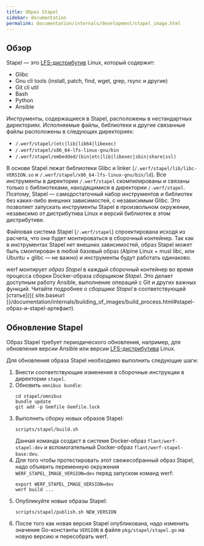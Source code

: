 ```yaml
---
title: Образ Stapel
sidebar: documentation
permalink: documentation/internals/development/stapel_image.html
---
```


## Обзор

Stapel — это [LFS-дистрибутив](http://www.linuxfromscratch.org/lfs/view/stable) Linux, который содержит:

* Glibc
* Gnu cli tools (install, patch, find, wget, grep, rsync и другие)
* Git cli util
* Bash
* Python
* Ansible

Инструменты, содержащиеся в Stapel, расположены в нестандартных директориях.
Исполняемые файлы, библиотеки и другие связанные файлы расположены в следующих директориях:

* `/.werf/stapel/(etc|lib|lib64|libexec)`
* `/.werf/stapel/x86_64-lfs-linux-gnu/bin`
* `/.werf/stapel/embedded/(bin|etc|lib|libexec|sbin|share|ssl)`

В основе Stapel лежат библиотеки Glibc и linker (`/.werf/stapel/lib/libc-VERSION.so` и `/.werf/stapel/x86_64-lfs-linux-gnu/bin/ld`).
Все инструменты в директории `/.werf/stapel` скомпилированы и связаны только с библиотеками, находящимися в директории `/.werf/stapel`.
Поэтому, Stapel — самодостаточный набор инструментов и библиотек без каких-либо внешних зависимостей, с независимым Glibc.
Это позволяет запускать инструменты Stapel в произвольном окружении, независимо от дистрибутива Linux и версий библиотек в этом дистрибутиве.

Файловая система Stapel (`/.werf/stapel`) спроектирована исходя из расчета, что она будет монтироваться в сборочный контейнер.
Так как в инструментах Stapel нет внешних зависимостей, образ Stapel может быть смонтирован в любой базовый образ (Alpine Linux + musl libc, или  Ubuntu + glibc — не важно) и инструменты будут работать одинаково.

werf монтирует _образ Stapel_ в каждый сборочный контейнер во время процесса сборки Docker-образа _сборщиком Stapel_.
Это делает доступным работу Ansible, выполнение операций с Git и других важных функций.
Читайте подробнее о _сборщике Stapel_ в соответствующей [статье]({{ site.baseurl }}/documentation/internals/building_of_images/build_process.html#stapel-образ-и-stapel-артефакт).

## Обновление Stapel

Образ Stapel требует периодического обновления, например, для обновления версии Ansible или версии [LFS-дистрибутива](http://www.linuxfromscratch.org/lfs/view/stable) Linux.

Для обновления образа Stapel необходимо выполнить следующие шаги:

1.  Внести соответствующие изменения в сборочные инструкции в директории `stapel`.
2.  Обновить `omnibus bundle`:
    ```shell
    cd stapel/omnibus
    bundle update
    git add -p Gemfile Gemfile.lock
    ```
3.  Выполнить сборку новых образов Stapel:
    ```shell
    scripts/stapel/build.sh
    ```
    Данная команда создаст в системе Docker-образ `flant/werf-stapel:dev` и вспомогательный Docker-образ `flant/werf-stapel-base:dev`.
4.  Для того чтобы протестировать этот свежесобранный образ Stapel, надо объявить переменную окружения `WERF_STAPEL_IMAGE_VERSION=dev` перед запуском команд werf:
    ```shell
    export WERF_STAPEL_IMAGE_VERSION=dev
    werf build ...
    ```
5.  Опубликуйте новые образы Stapel:
    ```shell
    scripts/stapel/publish.sh NEW_VERSION
    ```
6.  После того как новая версия Stapel опубликована, надо изменить значение Go-константы `VERSION` в файле `pkg/stapel/stapel.go` на новую версию и пересобрать werf.
